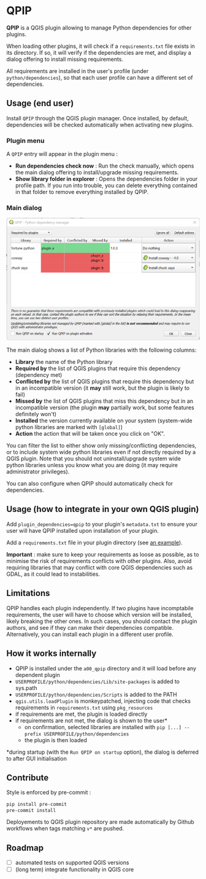# QPIP

**QPIP** is a QGIS plugin allowing to manage Python dependencies for other plugins.

When loading other plugins, it will check if a `requirements.txt` file exists in its directory. If so, it will verify if the dependencies are met, and display a dialog offering to install missing requirements.

All requirements are installed in the user's profile (under `python/dependencies`), so that each user profile can have a different set of dependencies.


## Usage (end user)

Install `QPIP` through the QGIS plugin manager. Once installed, by default, dependencies will be checked automatically when activating new plugins.

### Plugin menu

A `QPIP` entry will appear in the plugin menu :
- **Run dependencies check now** : Run the check manually, which opens the main dialog offering to install/upgrade missing requirements.
- **Show library folder in explorer** : Opens the dependencies folder in your profile path. If you run into trouble, you can delete everything contained in that folder to remove everything installed by QPIP.

### Main dialog

![main dialog](docs/screenshot.png)

The main dialog shows a list of Python libraries with the following columns:
- **Library** the name of the Python library
- **Required by** the list of QGIS plugins that require this dependency (dependency met)
- **Conflicted by** the list of QGIS plugins that require this dependency but in an incompatible version (it **may** still work, but the plugin is likely to fail)
- **Missed by** the list of QGIS plugins that miss this dependency but in an incompatible version (the plugin **may** partially work, but some features definitely won't)
- **Installed** the version currently available on your system (system-wide python libraries are marked with `[global]`)
- **Action** the action that will be taken once you click on "OK".

You can filter the list to either show only missing/conflicting dependencies, or to include system wide python libraries even if not directly required by a QGIS plugin. Note that you should not uninstall/upgrade system wide python libraries unless you know what you are doing (it may require administrator privileges).

You can also configure when QPIP should automatically check for dependencies.


## Usage (how to integrate in your own QGIS plugin)

Add `plugin_dependencies=qpip` to your plugin's `metadata.txt` to ensure your user will have QPIP installed upon installation of your plugin.

Add a `requirements.txt` file in your plugin directory (see [an example](https://pip.pypa.io/en/stable/cli/pip_install/#example-requirements-file)).

**Important** : make sure to keep your requirements as loose as possible, as to minimise the risk of requirements conflicts with other plugins. Also, avoid requiring libraries that may conflict with core QGIS dependencies such as GDAL, as it could lead to instabilities.


## Limitations

QPIP handles each plugin independently. If two plugins have incomptabile requirements, the user will have to choose which version will be installed, likely breaking the other ones. In such cases, you should contact the plugin authors, and see if they can make their dependencies compatible. Alternatively, you can install each plugin in a different user profile.


## How it works internally

- QPIP is installed under the `a00_qpip` directory and it will load before any dependent plugin
- `USERPROFILE/python/dependencies/Lib/site-packages` is added to sys.path
- `USERPROFILE/python/dependencies/Scripts` is added to the PATH
- `qgis.utils.loadPlugin` is monkeypatched, injecting code that checks requirements in `requirements.txt` using `pkg_resources`
- if requirements are met, the plugin is loaded directly
- if requirements are not met, the dialog is shown to the user*
  - on confirmation, selected libraries are installed with `pip [...] --prefix USERPROFILE/python/dependencies`
  - the plugin is then loaded

*during startup (with the `Run QPIP on startup` option), the dialog is deferred to after GUI initialisation


## Contribute

Style is enforced by pre-commit :
```
pip install pre-commit
pre-commit install
```

Deployements to QGIS plugin repository are made automatically by Github workflows when tags matching `v*` are pushed.


## Roadmap

- [ ] automated tests on supported QGIS versions
- [ ] (long term) integrate functionality in QGIS core
